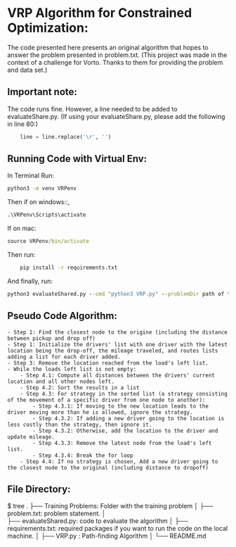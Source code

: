 # VRP Algorithm for Constrained Optimization:

The code presented here presents an original algorithm that hopes to answer the problem presented in problem.txt.
(This project was made in the context of a challenge for Vorto. Thanks to them for providing the problem and data set.)
## Important note:

The code runs fine. However, a line needed to be added to evaluateShare.py. (If using your evaluateShare.py, please add the following in line 80:)


```python
    line = line.replace('\r', '')
  ```
## Running Code with Virtual Env:
In Terminal Run:

```cmd
python3 -m venv VRPenv
```

Then if on windows::,

```cmd
.\VRPenv\Scripts\activate
```
If on mac:
```cmd
source VRPenv/bin/activate
```

Then run:

```cmd
    pip install -r requirements.txt
```

And finally, run:

```cmd
python3 evaluateShared.py --cmd "python3 VRP.py" --problemDir path of the training problem (expl: './Training Problems')
```

## Pseudo Code Algorithm:
    - Step 1: Find the closest node to the origine (including the distance between pickup and drop off)
    - Step 1: Initialize the drivers' list with one driver with the latest location being the drop-off, the mileage traveled, and routes lists adding a list for each driver added.
    - Step 3: Remove the location reached from the load's left list.
    - While the loads left list is not empty:
        - Step 4.1: Compute all distances between the drivers' current location and all other nodes left.
        - Step 4.2: Sort the results in a list
        - Step 4.3: For strategy in the sorted list (a strategy consisting of the movement of a specific driver from one node to another):
            - Step 4.3.1: If moving to the new location leads to the driver moving more than he is allowed, ignore the strategy.
            - Step 4.3.2: If adding a new driver going to the location is less costly than the strategy, then ignore it.
            - Step 4.3.2: Otherwise, add the location to the driver and update mileage.
            - Step 4.3.3: Remove the latest node from the load's left list.
            - Step 4.3.4: Break the for loop
        - Step 4.4: If no strategy is chosen, Add a new driver going to the closest node to the original (including distance to dropoff)


## File Directory:

$ tree
.
├── Training Problems: Folder with the training problem
│ 
├── problem.txt: problem statement.
│  
├── evaluateShared.py: code to evaluate the algorithm
│
├── requirements.txt: required packages if you want to run the code on the local machine.
│
├── VRP.py : Path-finding Algorithm
│
└── README.md




